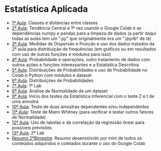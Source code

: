 # Estatística Aplicada

- [1ª Aula](./Aula1): Classes e distâncias entre classes
- [2ª Aula](./Aula2): Tendência Central e 1ª vez usando o Google Colab e as dependências numpy e pandas para a limpeza de dados (a partir daqui todas as aulas tem um ".py" que originalmente era um ".ipynb" de lá)
- [3ª Aula](./Aula3): Medidas de Dispersão e Posição e uso dos dados tratados da 2ª aula para distribuição de frequências (em gráficos ou em resultados com uso de outras funções e módulos para isso)
- [4ª Aula](./Aula4): Probabilidade e operações, outro tratamento de dados com outros ações e funções interessantes e a Estatística Descritiva
- [5ª Aula](./Aula5): Distribuições de Probabilidades e uso de Probabilidade no Colab e Python com módulos e dataset
- [6ª Aula](./Aula5): Distribuições de Probabilidades
- [7ª Aula](./Aula7): 1º Lab
- [8ª Aula](./Aula8): Análise de Normalidade de um dataset
- [9ª Aula](./Aula9): Início dos testes da Estatística Inferencial com o teste Z e t de uma amostra
- [10ª Aula](./Aula10): Teste de duas amostras dependentes e/ou independentes
- [11ª Aula](./Aula11):  Teste de Mann Whitney (para verificar e testar outros fatores de Normalidade)
- [12ª Aula](./Aula12): Uso de tabelas e da correlação da regressão linear para possíveis previsões
- [13ª Aula](./Aula13): 2º Lab
- [Resumo 2ºBimestre](./resumo.py): Resumo desenvolvido por mim de todos os conteúdos adquiridos e coletados durante o uso do Google Colab



